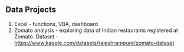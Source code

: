 ## Data Projects

1. Excel - functions, VBA, dashboard
2. Zomato analysis - exploring data of Indian restaurants registered at Zomato. 
   Dataset - https://www.kaggle.com/datasets/rajeshrampure/zomato-dataset